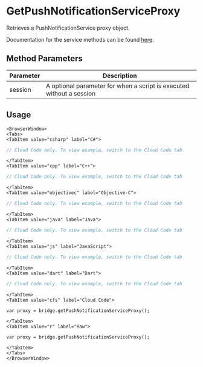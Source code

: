 # GetPushNotificationServiceProxy

Retrieves a PushNotificationService proxy object.

Documentation for the service methods can be found [here](/api/capi/pushnotification).

## Method Parameters
Parameter | Description
--------- | -----------
session | A optional parameter for when a script is executed without a session

## Usage

```mdx-code-block
<BrowserWindow>
<Tabs>
<TabItem value="csharp" label="C#">
```

```csharp
// Cloud Code only. To view example, switch to the Cloud Code tab
```

```mdx-code-block
</TabItem>
<TabItem value="cpp" label="C++">
```

```cpp
// Cloud Code only. To view example, switch to the Cloud Code tab
```

```mdx-code-block
</TabItem>
<TabItem value="objectivec" label="Objective-C">
```

```objectivec
// Cloud Code only. To view example, switch to the Cloud Code tab
```

```mdx-code-block
</TabItem>
<TabItem value="java" label="Java">
```

```java
// Cloud Code only. To view example, switch to the Cloud Code tab
```

```mdx-code-block
</TabItem>
<TabItem value="js" label="JavaScript">
```

```javascript
// Cloud Code only. To view example, switch to the Cloud Code tab
```

```mdx-code-block
</TabItem>
<TabItem value="dart" label="Dart">
```

```dart
// Cloud Code only. To view example, switch to the Cloud Code tab
```

```mdx-code-block
</TabItem>
<TabItem value="cfs" label="Cloud Code">
```

```cfscript
var proxy = bridge.getPushNotificationServiceProxy();
```

```mdx-code-block
</TabItem>
<TabItem value="r" label="Raw">
```

```cfscript
var proxy = bridge.getPushNotificationServiceProxy();
```

```mdx-code-block
</TabItem>
</Tabs>
</BrowserWindow>
```

